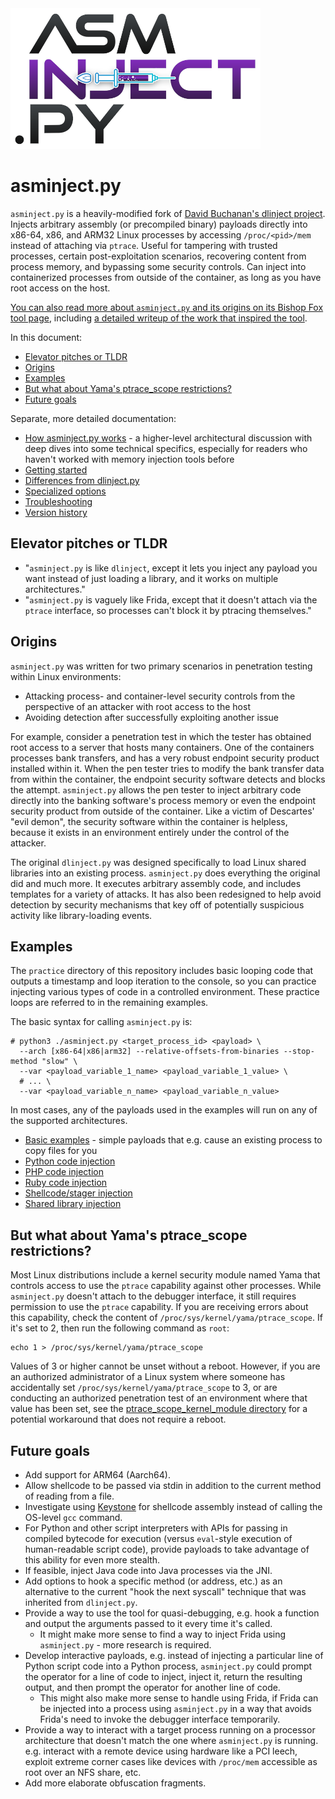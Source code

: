 <img src="docs/asminject_logo-small.png" width="400" height="225" />

# asminject.py
`asminject.py` is a heavily-modified fork of [David Buchanan's dlinject project](https://github.com/DavidBuchanan314/dlinject). Injects arbitrary assembly (or precompiled binary) payloads directly into x86-64, x86, and ARM32 Linux processes by accessing `/proc/<pid>/mem` instead of attaching via `ptrace`. Useful for tampering with trusted processes, certain post-exploitation scenarios, recovering content from process memory, and bypassing some security controls. Can inject into containerized processes from outside of the container, as long as you have root access on the host.

[You can also read more about `asminject.py` and its origins on its Bishop Fox tool page](https://bishopfox.com/tools/asminject-py), including [a detailed writeup of the work that inspired the tool](https://bishopfox.com/resources/asminject-py-aka-god).

In this document:

* [Elevator pitches or TLDR](#elevator-pitches-or-tldr)
* [Origins](#origins)
* [Examples](#examples)
* [But what about Yama's ptrace_scope restrictions?](#but-what-about-yamas-ptrace_scope-restrictions)
* [Future goals](#future-goals)

Separate, more detailed documentation:

* <a href="docs/how_asminject_works.md">How asminject.py works</a> - a higher-level architectural discussion with deep dives into some technical specifics, especially for readers who haven't worked with memory injection tools before
* <a href="docs/getting_started.md">Getting started</a>
* <a href="docs/differences_from_dlinject.md">Differences from dlinject.py</a>
* <a href="docs/specialized_options.md">Specialized options</a>
* <a href="docs/troubleshooting.md">Troubleshooting</a>
* <a href="docs/version_history.md">Version history</a>

## Elevator pitches or TLDR

* "`asminject.py` is like `dlinject`, except it lets you inject any payload you want instead of just loading a library, and it works on multiple architectures."
* "`asminject.py` is vaguely like Frida, except that it doesn't attach via the `ptrace` interface, so processes can't block it by ptracing themselves."

## Origins

`asminject.py` was written for two primary scenarios in penetration testing within Linux environments:

* Attacking process- and container-level security controls from the perspective of an attacker with root access to the host
* Avoiding detection after successfully exploiting another issue

For example, consider a penetration test in which the tester has obtained root access to a server that hosts many containers. One of the containers processes bank transfers, and has a very robust endpoint security product installed within it. When the pen tester tries to modify the bank transfer data from within the container, the endpoint security software detects and blocks the attempt. `asminject.py` allows the pen tester to inject arbitrary code directly into the banking software's process memory or even the endpoint security product from outside of the container. Like a victim of Descartes' "evil demon", the security software within the container is helpless, because it exists in an environment entirely under the control of the attacker.

The original `dlinject.py` was designed specifically to load Linux shared libraries into an existing process. `asminject.py` does everything the original did and much more. It executes arbitrary assembly code, and includes templates for a variety of attacks. It has also been redesigned to help avoid detection by security mechanisms that key off of potentially suspicious activity like library-loading events.

## Examples

The `practice` directory of this repository includes basic looping code that outputs a timestamp and loop iteration to the console, so you can practice injecting various types of code in a controlled environment. These practice loops are referred to in the remaining examples.

The basic syntax for calling `asminject.py` is:

```
# python3 ./asminject.py <target_process_id> <payload> \
  --arch [x86-64|x86|arm32] --relative-offsets-from-binaries --stop-method "slow" \
  --var <payload_variable_1_name> <payload_variable_1_value> \
  # ... \
  --var <payload_variable_n_name> <payload_variable_n_value>
```

In most cases, any of the payloads used in the examples will run on any of the supported architectures.

* <a href="docs/examples-basic.md">Basic examples</a> - simple payloads that e.g. cause an existing process to copy files for you
* <a href="docs/examples-python.md">Python code injection</a>
* <a href="docs/examples-php.md">PHP code injection</a>
* <a href="docs/examples-ruby.md">Ruby code injection</a>
* <a href="docs/examples-shellcode_injection.md">Shellcode/stager injection</a>
* <a href="docs/examples-shared_library_injection.md">Shared library injection</a>

## But what about Yama's ptrace_scope restrictions?

Most Linux distributions include a kernel security module named Yama that controls access to use the `ptrace` capability against other processes. While `asminject.py` doesn't attach to the debugger interface, it still requires permission to use the `ptrace` capability. If you are receiving errors about this capability, check the content of `/proc/sys/kernel/yama/ptrace_scope`. If it's set to 2, then run the following command as `root`:

```
echo 1 > /proc/sys/kernel/yama/ptrace_scope
```

Values of 3 or higher cannot be unset without a reboot. However, if you are an authorized administrator of a Linux system where someone has accidentally set `/proc/sys/kernel/yama/ptrace_scope` to 3, or are conducting an authorized penetration test of an environment where that value has been set, see the <a href="ptrace_scope_kernel_module/">ptrace_scope_kernel_module directory</a> for a potential workaround that does not require a reboot.

## Future goals

* Add support for ARM64 (Aarch64).
* Allow shellcode to be passed via stdin in addition to the current method of reading from a file.
* Investigate using [Keystone](https://www.keystone-engine.org/) for shellcode assembly instead of calling the OS-level `gcc` command.
* For Python and other script interpreters with APIs for passing in compiled bytecode for execution (versus `eval`-style execution of human-readable script code), provide payloads to take advantage of this ability for even more stealth.
* If feasible, inject Java code into Java processes via the JNI.
* Add options to hook a specific method (or address, etc.) as an alternative to the current "hook the next syscall" technique that was inherited from `dlinject.py`.
* Provide a way to use the tool for quasi-debugging, e.g. hook a function and output the arguments passed to it every time it's called.
  * It might make more sense to find a way to inject Frida using `asminject.py` - more research is required.
* Develop interactive payloads, e.g. instead of injecting a particular line of Python script code into a Python process, `asminject.py` could prompt the operator for a line of code to inject, inject it, return the resulting output, and then prompt the operator for another line of code.
  * This might also make more sense to handle using Frida, if Frida can be injected into a process using `asminject.py` in a way that avoids Frida's need to invoke the debugger interface temporarily.
* Provide a way to interact with a target process running on a processor architecture that doesn't match the one where `asminject.py` is running. e.g. interact with a remote device using hardware like a PCI leech, exploit extreme corner cases like devices with `/proc/mem` accessible as root over an NFS share, etc.
* Add more elaborate obfuscation fragments.

